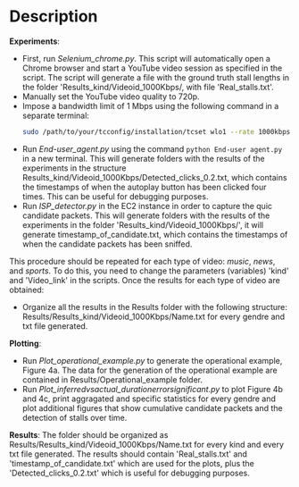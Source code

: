 # Description
**Experiments**:
- First, run *Selenium_chrome.py*. This script will automatically open a Chrome browser and start a YouTube video session as specified in the script. The script will generate a file with the ground truth stall lengths in the folder 'Results_kind/Videoid_1000Kbps/, with file 'Real_stalls.txt'.
- Manually set the YouTube video quality to 720p.
- Impose a bandwidth limit of 1 Mbps using the following command in a separate terminal:
  ```bash
  sudo /path/to/your/tcconfig/installation/tcset wlo1 --rate 1000kbps --direction incoming
- Run *End-user_agent.py* using the command `python End-user agent.py` in a new terminal. This will generate folders with the results of the experiments in the structure Results_kind/Videoid_1000Kbps/Detected_clicks_0.2.txt, which contains the timestamps of when the autoplay button has been clicked four times. This can be useful for debugging purposes.
- Run *ISP_detector.py* in the EC2 instance in order to capture the quic candidate packets. This will generate folders with the results of the experiments in the folder 'Results_kind/Videoid_1000Kbps/', it will generate timestamp_of_candidate.txt, which contains the timestamps of when the candidate packets has been sniffed.

This procedure should be repeated for each type of video: *music*, *news*, and *sports*. To do this, you need to change the parameters (variables) 'kind' and 'Video_link' in the scripts.
Once the results for each type of video are obtained:
- Organize all the results in the Results folder with the following structure: Results/Results_kind/Videoid_1000Kbps/Name.txt for every gendre and txt file generated.

**Plotting**: 
- Run *Plot_operational_example.py* to generate the operational example, Figure 4a. The data for the generation of the operational example are contained in Results/Operational_example folder. 
- Run *Plot_inferredvsactual_durationerrorsignificant.py* to plot Figure 4b and 4c, print aggragated and specific statistics for every gendre and plot additional figures that show cumulative candidate
packets and the detection of stalls over time.

**Results**: The folder should be organized as Results/Results_kind/Videoid_1000Kbps/Name.txt for every kind and every txt file generated. The results should contain 'Real_stalls.txt' and 'timestamp_of_candidate.txt' which are used for the 
plots, plus the 'Detected_clicks_0.2.txt' which is useful for debugging purposes.